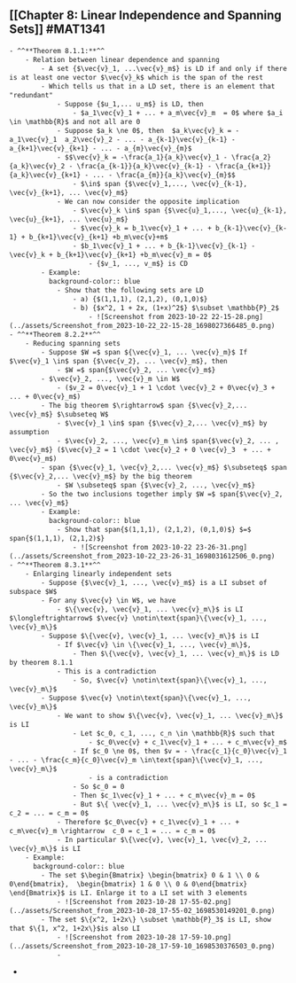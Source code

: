 ## [[Chapter 8: Linear Independence and Spanning Sets]] #MAT1341
	- ^^**Theorem 8.1.1:**^^
		- Relation between linear dependence and spanning
			- A set {$\vec{v}_1, ...\vec{v}_m$} is LD if and only if there is at least one vector $\vec{v}_k$ which is the span of the rest
			- Which tells us that in a LD set, there is an element that "redundant"
				- Suppose {$u_1,... u_m$} is LD, then
					- $a_1\vec{v}_1 + ... + a_m\vec{v}_m  = 0$ where $a_i \in \mathbb{R}$ and not all are 0
				- Suppose $a_k \ne 0$, then  $a_k\vec{v}_k = - a_1\vec{v}_1  a_2\vec{v}_2 - ... - a_{k-1}\vec{v}_{k-1} - a_{k+1}\vec{v}_{k+1} - ... - a_{m}\vec{v}_{m}$
				- $$\vec{v}_k = -\frac{a_1}{a_k}\vec{v}_1 - \frac{a_2}{a_k}\vec{v}_2 - \frac{a_{k-1}}{a_k}\vec{v}_{k-1} - \frac{a_{k+1}}{a_k}\vec{v}_{k+1} - ... - \frac{a_{m}}{a_k}\vec{v}_{m}$$
					- $\in$ span {$\vec{v}_1,..., \vec{v}_{k-1}, \vec{v}_{k+1}, ... \vec{v}_m$}
				- We can now consider the opposite implication
					- $\vec{v}_k \in$ span {$\vec{u}_1,..., \vec{u}_{k-1}, \vec{u}_{k+1}, ... \vec{u}_m$}
					- $\vec{v}_k = b_1\vec{v}_1 + ... + b_{k-1}\vec{v}_{k-1} + b_{k+1}\vec{v}_{k+1} +b_m\vec{v}+m$
					- $b_1\vec{v}_1 + ... + b_{k-1}\vec{v}_{k-1} - \vec{v}_k + b_{k+1}\vec{v}_{k+1} +b_m\vec{v}_m = 0$
						- {$v_1, ..., v_m$} is CD
			- Example:
			  background-color:: blue
				- Show that the following sets are LD
					- a) {$(1,1,1), (2,1,2), (0,1,0)$}
					- b) {$x^2, 1 + 2x, (1+x)^2$} $\subset \mathbb{P}_2$
						- ![Screenshot from 2023-10-22 22-15-28.png](../assets/Screenshot_from_2023-10-22_22-15-28_1698027366485_0.png)
	- ^^**Theorem 8.2.2**^^
		- Reducing spanning sets
			- Suppose $W =$ span ${\vec{v}_1, ... \vec{v}_m}$ If $\vec{v}_1 \in$ span {$\vec{v_2}, ... \vec{v}_m$}, then
				- $W =$ span{$\vec{v}_2, ... \vec{v}_m$}
			- $\vec{v}_2, ..., \vec{v}_m \in W$
				- ($v_2 = 0\vec{v}_1 + 1 \cdot \vec{v}_2 + 0\vec{v}_3 + ... + 0\vec{v}_m$)
			- The big theorem $\rightarrow$ span {$\vec{v}_2,... \vec{v}_m$} $\subseteq W$
				- $\vec{v}_1 \in$ span {$\vec{v}_2,... \vec{v}_m$} by assumption
				- $\vec{v}_2, ..., \vec{v}_m \in$ span{$\vec{v}_2, ... , \vec{v}_m$} ($\vec{v}_2 = 1 \cdot \vec{v}_2 + 0 \vec{v}_3  + ... + 0\vec{v}_m$)
			- span {$\vec{v}_1, \vec{v}_2,... \vec{v}_m$} $\subseteq$ span {$\vec{v}_2,... \vec{v}_m$} by the big theorem
				- $W \subseteq$ span {$\vec{v}_2, ..., \vec{v}_m$}
			- So the two inclusions together imply $W =$ span{$\vec{v}_2, ... \vec{v}_m$}
			- Example:
			  background-color:: blue
				- Show that span{$(1,1,1), (2,1,2), (0,1,0)$} $=$ span{$(1,1,1), (2,1,2)$}
					- ![Screenshot from 2023-10-22 23-26-31.png](../assets/Screenshot_from_2023-10-22_23-26-31_1698031612506_0.png)
	- ^^**Theorem 8.3.1**^^
		- Enlarging linearly independent sets
			- Suppose {$\vec{v}_1, ..., \vec{v}_m$} is a LI subset of subspace $W$
			- For any $\vec{v} \in W$, we have
				- $\{\vec{v}, \vec{v}_1, ... \vec{v}_m\}$ is LI $\longleftrightarrow$ $\vec{v} \notin\text{span}\{\vec{v}_1, ..., \vec{v}_m\}$
			- Suppose $\{\vec{v}, \vec{v}_1, ... \vec{v}_m\}$ is LI
				- If $\vec{v} \in \{\vec{v}_1, ..., \vec{v}_m\}$,
					- Then $\{\vec{v}, \vec{v}_1, ... \vec{v}_m\}$ is LD by theorem 8.1.1
				- This is a contradiction
					- So, $\vec{v} \notin\text{span}\{\vec{v}_1, ..., \vec{v}_m\}$
			- Suppose $\vec{v} \notin\text{span}\{\vec{v}_1, ..., \vec{v}_m\}$
				- We want to show $\{\vec{v}, \vec{v}_1, ... \vec{v}_m\}$ is LI
					- Let $c_0, c_1, ..., c_n \in \mathbb{R}$ such that
						- $c_0\vec{v} + c_1\vec{v}_1 + ... + c_m\vec{v}_m$
					- If $c_0 \ne 0$, then $v = - \frac{c_1}{c_0}\vec{v}_1 - ... - \frac{c_m}{c_0}\vec{v}_m \in\text{span}\{\vec{v}_1, ..., \vec{v}_m\}$
						- is a contradiction
					- So $c_0 = 0
					- Then $c_1\vec{v}_1 + ... + c_m\vec{v}_m = 0$
					- But $\{ \vec{v}_1, ... \vec{v}_m\}$ is LI, so $c_1 = c_2 = ... = c_m = 0$
				- Therefore $c_0\vec{v} + c_1\vec{v}_1 + ... + c_m\vec{v}_m \rightarrow  c_0 = c_1 = ... = c_m = 0$
				- In particular $\{\vec{v}, \vec{v}_1, \vec{v}_2, ... \vec{v}_m\}$ is LI
		- Example:
		  background-color:: blue
			- The set $\begin{Bmatrix} \begin{bmatrix} 0 & 1 \\ 0 & 0\end{bmatrix},  \begin{bmatrix} 1 & 0 \\ 0 & 0\end{bmatrix} \end{Bmatrix}$ is LI. Enlarge it to a LI set with 3 elements
				- ![Screenshot from 2023-10-28 17-55-02.png](../assets/Screenshot_from_2023-10-28_17-55-02_1698530149201_0.png)
			- The set $\{x^2, 1+2x\} \subset \mathbb{P}_3$ is LI, show that $\{1, x^2, 1+2x\}$is also LI
				- ![Screenshot from 2023-10-28 17-59-10.png](../assets/Screenshot_from_2023-10-28_17-59-10_1698530376503_0.png)
				-
-